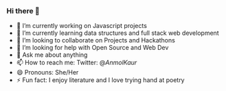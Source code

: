 ### Hi there 👋

<!--
**anmolkaur18/anmolkaur18** is a ✨ _special_ ✨ repository because its `README.md` (this file) appears on your GitHub profile.

Here are some ideas to get you started:
Projects and Hackathons
-->
- 🔭 I’m currently working on Javascript projects
- 🌱 I’m currently learning data structures and full stack web development
- 👯 I’m looking to collaborate on Projects and Hackathons
- 🤔 I’m looking for help with Open Source and Web Dev
- 💬 Ask me about anything
- 📫 How to reach me: Twitter: @_AnmolKaur_ 
- 😄 Pronouns: She/Her
- ⚡ Fun fact: I enjoy literature and I love trying hand at poetry

